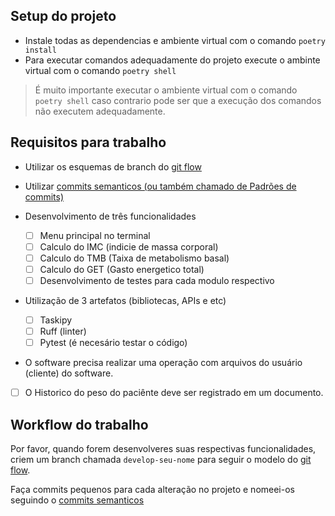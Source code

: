 ## Setup do projeto

- Instale todas as dependencias e ambiente virtual com o comando `poetry install`
- Para executar comandos adequadamente do projeto execute o ambinte virtual com o comando `poetry shell`

> É muito importante executar o ambiente virtual com o comando `poetry shell`
> caso contrario pode ser que a execução dos comandos não executem adequadamente.


## Requisitos para trabalho

- Utilizar os esquemas de branch do [git flow](https://www.alura.com.br/artigos/git-flow-o-que-e-como-quando-utilizar)
- Utilizar [commits semanticos (ou também chamado de Padrões de commits)](https://github.com/iuricode/padroes-de-commits)

- Desenvolvimento de três funcionalidades
  - [ ] Menu principal no terminal
  - [ ] Calculo do IMC (indicie de massa corporal)
  - [ ] Calculo do TMB (Taixa de metabolismo basal)
  - [ ] Calculo do GET (Gasto energetico total)
  - [ ] Desenvolvimento de testes para cada modulo respectivo

- Utilização de 3 artefatos (bibliotecas, APIs e etc)
  - [ ] Taskipy
  - [ ] Ruff (linter)
  - [ ] Pytest (é necesário testar o código)

- O software precisa realizar uma operação com arquivos do usuário (cliente) do software.
- [ ] O Historico do peso do paciênte deve ser registrado em um documento.

## Workflow do trabalho

Por favor, quando forem desenvolveres suas respectivas funcionalidades, criem um branch
chamada `develop-seu-nome` para seguir o modelo do [git flow](https://www.alura.com.br/artigos/git-flow-o-que-e-como-quando-utilizar).

Faça commits pequenos para cada alteração no projeto e nomeei-os seguindo o [commits semanticos](https://github.com/iuricode/padroes-de-commits)